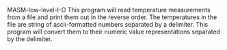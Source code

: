 MASM-low-level-I-O
This program will read temperature measurements from a file and print them out in the reverse order. 
The temperatures in the file  are  string of ascii-formatted numbers separated by a delimiter.
This program will convert them to their numeric value representations separated by the delimiter.
